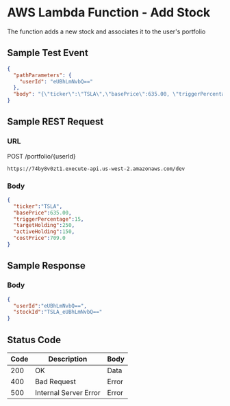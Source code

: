 # AWS Lambda Function - Add Stock
The function adds a new stock and associates it to the user's portfolio  

## Sample Test Event
```json
{
  "pathParameters": {
    "userId": "eUBhLmNvbQ=="
  },
  "body": "{\"ticker\":\"TSLA\",\"basePrice\":635.00, \"triggerPercentage\":15, \"targetHolding\":250, \"activeHolding\":150, \"costPrice\":709.0}"
}
```

## Sample REST Request
### URL
POST /portfolio/{userId}
```
https://74by8v0zt1.execute-api.us-west-2.amazonaws.com/dev
```
### Body
```json
{
  "ticker":"TSLA",
  "basePrice":635.00, 
  "triggerPercentage":15, 
  "targetHolding":250, 
  "activeHolding":150, 
  "costPrice":709.0
}
````

## Sample Response
### Body
```json
{
  "userId":"eUBhLmNvbQ==",
  "stockId":"TSLA_eUBhLmNvbQ=="
}
```
## Status Code
Code | Description | Body
------------ | ------------- | -----------
200 | OK | Data
400 | Bad Request | Error
500 | Internal Server Error |Error